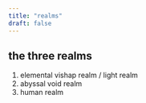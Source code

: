 ```yaml
---
title: "realms"
draft: false
---
```


## the three realms
1. elemental vishap realm / light realm
2. abyssal void realm
3. human realm